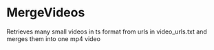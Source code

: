 # MergeVideos
Retrieves many small videos in ts format from urls in video_urls.txt and merges them into one mp4 video
